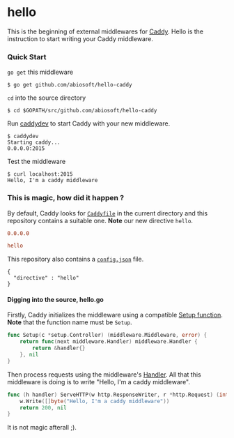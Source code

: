 # hello
This is the beginning of external middlewares for [Caddy](http://caddyserver.com).
Hello is the instruction to start writing your Caddy middleware.

### Quick Start
`go get` this middleware

```shell
$ go get github.com/abiosoft/hello-caddy
```

`cd` into the source directory

```shell
$ cd $GOPATH/src/github.com/abiosoft/hello-caddy
```

Run [caddydev](https://github.com/caddyserver/caddydev) to start Caddy with your new middleware.

```shell
$ caddydev
Starting caddy...
0.0.0.0:2015
```

Test the middleware

```
$ curl localhost:2015
Hello, I'm a caddy middleware
```

### This is magic, how did it happen ?
By default, Caddy looks for [`Caddyfile`](https://caddyserver.com/docs/caddyfile) in the current directory and this repository contains a suitable one. **Note** our new directive `hello`.
```conf
0.0.0.0

hello
```
This repository also contains a [`config.json`](https://github.com/caddyserver/caddydev#1-configjson-file) file.
```
{
  "directive" : "hello"
}
```

#### Digging into the source, hello.go
Firstly, Caddy initializes the middleware using a compatible [Setup function](https://godoc.org/github.com/mholt/caddy/caddy#SetupFunc). **Note** that the function name must be `Setup`.
```go
func Setup(c *setup.Controller) (middleware.Middleware, error) {
	return func(next middleware.Handler) middleware.Handler {
		return &handler{}
	}, nil
}
```

Then process requests using the middleware's [Handler](https://godoc.org/github.com/mholt/caddy/middleware#Handler). All that this middleware is doing is to write "Hello, I'm a caddy middleware".
```go
func (h handler) ServeHTTP(w http.ResponseWriter, r *http.Request) (int, error) {
	w.Write([]byte("Hello, I'm a caddy middleware"))
	return 200, nil
}
```

It is not magic afterall ;).
